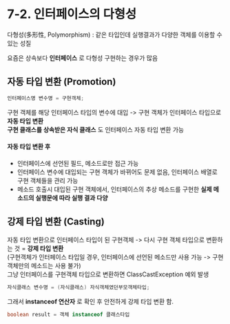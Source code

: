 # 7-2. 인터페이스의 다형성

다형성(多形性, Polymorphism) : 같은 타입인데 실행결과가 다양한 객체를 이용할 수 있는 성질
  
요즘은 상속보다 **인터페이스** 로 다형성 구현하는 경우가 많음

## 자동 타입 변환 (Promotion)

```java   
인터페이스명 변수명 = 구현객체;
```
구현 객체를 해당 인터페이스 타입의 변수에 대입 -> 구현 객체가 인터페이스 타입으로 **자동 타입 변환**   
**구현 클래스를 상속받은 자식 클래스** 도 인터페이스 자동 타입 변환 가능  

#### 자동 타입 변환 후  
- 인터페이스에 선언된 필드, 메소드로만 접근 가능  
- 인터페이스 변수에 대입되는 구현 객체가 바뀌어도 문제 없음, 인터페이스 배열로 구현 객체들을 관리 가능
- 메소드 호출시 대입된 구현 객체에서, 인터페이스의 추상 메소드를 구현한 **실제 메소드의 실행문에 따라 실행 결과 다양**

   
## 강제 타입 변환 (Casting)

자동 타입 변환으로 인터페이스 타입이 된 구현객체 -> 다시 구현 객체 타입으로 변환하는 것 = **강제 타입 변환**  
(구현객체가 인터페이스 타입일 경우, 인터페이스에 선언된 메소드만 사용 가능 -> 구현 객체만의 메소드는 사용 불가)  
그냥 인터페이스를 구현객체 타입으로 변환하면 ClassCastException 예외 발생

```java
자식클래스 변수명 = (자식클래스) 자식객체였던부모객체타입;
```

그래서 **instanceof 연산자** 로 확인 후 안전하게 강제 타입 변환 함.
```java
boolean result = 객체 instanceof 클래스타입
```

 